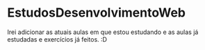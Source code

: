# EstudosDesenvolvimentoWeb

Irei adicionar as atuais aulas em que estou estudando e as aulas já estudadas e exercícios já feitos. :D
